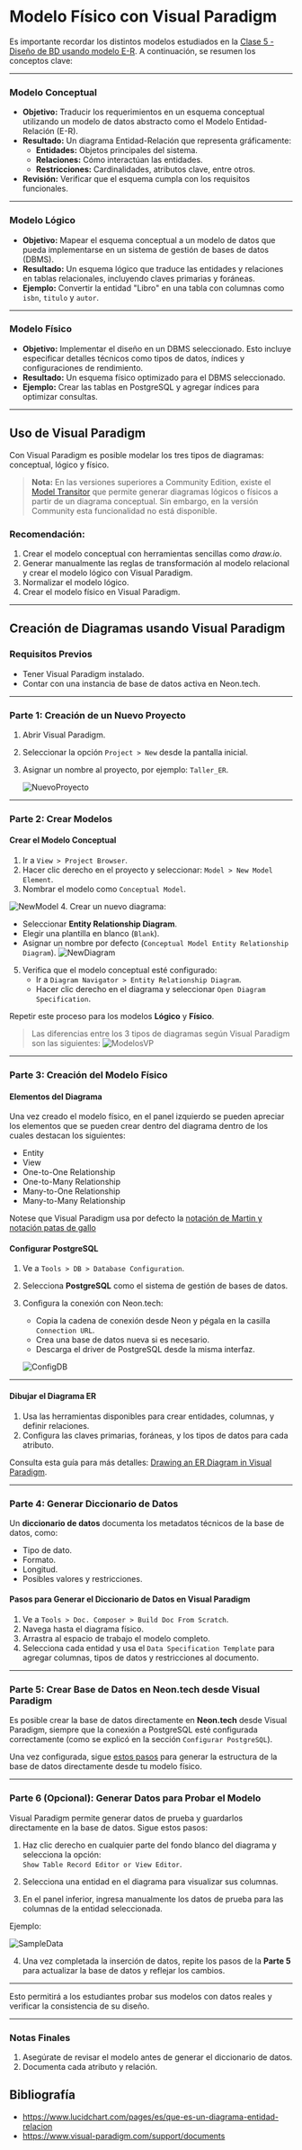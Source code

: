 # **Modelo Físico con Visual Paradigm**

Es importante recordar los distintos modelos estudiados en la [Clase 5 - Diseño de BD usando modelo E-R](Clase%205%20-%20Dise%C3%B1o%20de%20BD%20usando%20modelo%20E-R.md). A continuación, se resumen los conceptos clave:

---

### **Modelo Conceptual**
- **Objetivo:** Traducir los requerimientos en un esquema conceptual utilizando un modelo de datos abstracto como el Modelo Entidad-Relación (E-R).
- **Resultado:** Un diagrama Entidad-Relación que representa gráficamente:
  - **Entidades:** Objetos principales del sistema.
  - **Relaciones:** Cómo interactúan las entidades.
  - **Restricciones:** Cardinalidades, atributos clave, entre otros.
- **Revisión:** Verificar que el esquema cumpla con los requisitos funcionales.

---

### **Modelo Lógico**
- **Objetivo:** Mapear el esquema conceptual a un modelo de datos que pueda implementarse en un sistema de gestión de bases de datos (DBMS).
- **Resultado:** Un esquema lógico que traduce las entidades y relaciones en tablas relacionales, incluyendo claves primarias y foráneas.
- **Ejemplo:** Convertir la entidad "Libro" en una tabla con columnas como `isbn`, `titulo` y `autor`.

---

### **Modelo Físico**
- **Objetivo:** Implementar el diseño en un DBMS seleccionado. Esto incluye especificar detalles técnicos como tipos de datos, índices y configuraciones de rendimiento.
- **Resultado:** Un esquema físico optimizado para el DBMS seleccionado.
- **Ejemplo:** Crear las tablas en PostgreSQL y agregar índices para optimizar consultas.

---

## **Uso de Visual Paradigm**

Con Visual Paradigm es posible modelar los tres tipos de diagramas: conceptual, lógico y físico. 

> **Nota:** En las versiones superiores a Community Edition, existe el [Model Transitor](https://www.visual-paradigm.com/support/documents/vpuserguide/26/533/29061_modeltransit.html) que permite generar diagramas lógicos o físicos a partir de un diagrama conceptual. Sin embargo, en la versión Community esta funcionalidad no está disponible.

### **Recomendación:**
1. Crear el modelo conceptual con herramientas sencillas como *draw.io*.
2. Generar manualmente las reglas de transformación al modelo relacional y crear el modelo lógico con Visual Paradigm.
3. Normalizar el modelo lógico.
4. Crear el modelo físico en Visual Paradigm.

---

## **Creación de Diagramas usando Visual Paradigm**

### **Requisitos Previos**
- Tener Visual Paradigm instalado.
- Contar con una instancia de base de datos activa en Neon.tech.

---

### **Parte 1: Creación de un Nuevo Proyecto**
1. Abrir Visual Paradigm.
2. Seleccionar la opción `Project > New` desde la pantalla inicial.
3. Asignar un nombre al proyecto, por ejemplo: `Taller_ER`.

   ![NuevoProyecto](images/Clase8-1.png)

---

### **Parte 2: Crear Modelos**

#### **Crear el Modelo Conceptual**
1. Ir a `View > Project Browser`.
2. Hacer clic derecho en el proyecto y seleccionar: `Model > New Model Element`.
3. Nombrar el modelo como `Conceptual Model`. 

![NewModel](images/Clase8-2.png)
4. Crear un nuevo diagrama:
   - Seleccionar **Entity Relationship Diagram**.
   - Elegir una plantilla en blanco (`Blank`).
   - Asignar un nombre por defecto (`Conceptual Model Entity Relationship Diagram`).
![NewDiagram](images/Clase8-3.png)
5. Verifica que el modelo conceptual esté configurado:
   - Ir a `Diagram Navigator > Entity Relationship Diagram`.
   - Hacer clic derecho en el diagrama y seleccionar `Open Diagram Specification`.

Repetir este proceso para los modelos **Lógico** y **Físico**.

> Las diferencias entre los 3 tipos de diagramas según Visual Paradigm son las siguientes:
![ModelosVP](images/Clase8-5.png)

---

### **Parte 3: Creación del Modelo Físico**

#### **Elementos del Diagrama**

Una vez creado el modelo físico, en el panel izquierdo se pueden apreciar los elementos que se pueden crear dentro del diagrama dentro de los cuales destacan los siguientes:
- Entity
- View
- One-to-One Relationship
- One-to-Many Relationship
- Many-to-One Relationship
- Many-to-Many Relationship

Notese que Visual Paradigm usa por defecto la [notación de Martin y notación patas de gallo](https://www.lucidchart.com/pages/es/que-es-un-diagrama-entidad-relacion)


#### **Configurar PostgreSQL**
1. Ve a `Tools > DB > Database Configuration`.
2. Selecciona **PostgreSQL** como el sistema de gestión de bases de datos.
3. Configura la conexión con Neon.tech:
   - Copia la cadena de conexión desde Neon y pégala en la casilla `Connection URL`.
   - Crea una base de datos nueva si es necesario.
   - Descarga el driver de PostgreSQL desde la misma interfaz.

   ![ConfigDB](images/Clase8-4.png)

---

#### **Dibujar el Diagrama ER**
1. Usa las herramientas disponibles para crear entidades, columnas, y definir relaciones.
2. Configura las claves primarias, foráneas, y los tipos de datos para cada atributo.

Consulta esta guía para más detalles: [Drawing an ER Diagram in Visual Paradigm](https://www.visual-paradigm.com/support/documents/vpuserguide/3563/3564/85375_drawingentit.html).

---

### **Parte 4: Generar Diccionario de Datos**

Un **diccionario de datos** documenta los metadatos técnicos de la base de datos, como:
- Tipo de dato.
- Formato.
- Longitud.
- Posibles valores y restricciones.

#### **Pasos para Generar el Diccionario de Datos en Visual Paradigm**
1. Ve a `Tools > Doc. Composer > Build Doc From Scratch`.
2. Navega hasta el diagrama físico.
3. Arrastra al espacio de trabajo el modelo completo.
4. Selecciona cada entidad y usa el `Data Specification Template` para agregar columnas, tipos de datos y restricciones al documento.

---

### **Parte 5: Crear Base de Datos en Neon.tech desde Visual Paradigm**

Es posible crear la base de datos directamente en **Neon.tech** desde Visual Paradigm, siempre que la conexión a PostgreSQL esté configurada correctamente (como se explicó en la sección `Configurar PostgreSQL`). 

Una vez configurada, sigue [estos pasos](https://www.visual-paradigm.com/support/documents/vpuserguide/3563/3587/85407_generatingda.html) para generar la estructura de la base de datos directamente desde tu modelo físico.

---

### **Parte 6 (Opcional): Generar Datos para Probar el Modelo**

Visual Paradigm permite generar datos de prueba y guardarlos directamente en la base de datos. Sigue estos pasos:

1. Haz clic derecho en cualquier parte del fondo blanco del diagrama y selecciona la opción:  
   `Show Table Record Editor or View Editor`.

2. Selecciona una entidad en el diagrama para visualizar sus columnas.

3. En el panel inferior, ingresa manualmente los datos de prueba para las columnas de la entidad seleccionada.

Ejemplo:

![SampleData](images/Clase8-6.png)

4. Una vez completada la inserción de datos, repite los pasos de la **Parte 5** para actualizar la base de datos y reflejar los cambios.

---

Esto permitirá a los estudiantes probar sus modelos con datos reales y verificar la consistencia de su diseño.

---

### **Notas Finales**
1. Asegúrate de revisar el modelo antes de generar el diccionario de datos.
2. Documenta cada atributo y relación.

## **Bibliografía**

- https://www.lucidchart.com/pages/es/que-es-un-diagrama-entidad-relacion
- https://www.visual-paradigm.com/support/documents